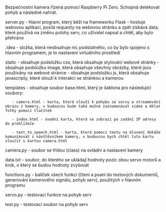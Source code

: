 Bezpečnostní kamera řízená pomocí Raspberry Pi Zero. Schopná detekovat pohyb a následně nahrát.

server.py - hlavní program, který běží na frameworku Flask - hostuje webovou aplikaci, posílá requesty na webovou stránku a zpět získává data, které používá na změnu polohy serv, co uživatel napsal a chtěl, aby bylo přehráno

.idea - složka, která neobsahuje nic podstatného, co by bylo spojeno s hlavním programem, je to nastavení virtuálního prostředí

static - obsahuje podsložku css, která obsahuje stylování webové stránky
       - obsahuje podsložku image, která obsahuje všechny obrázky, které jsou používány na webové stránce
       - obsahuje podsložku js, která obsahuje javascripty, které slouží k interakci se stránkou a kamerou 

templates 
       - obsahuje soubor base.html, který je šablona pro následující soubory:
       
       - camera.html - karta, která slouží k pohybu se servy a streamování obrazu z kamery, v budoucnu bude také možné zaznamenávat video a dělat fotky pomocí tlačítek 
          
       - index.html - úvodní karta, která se zobrazí po zadání IP adresy do prohlížeče
          
       - text_to_speech.html - karta, která pomocí textu na mluvení dokáže komunikovat s návštěvníkem kamery, v budoucnu bych chtěl tuto kartu sloučit s kartou camera.html
          
camera.py - soubor se třídou (class) na ovládní a nastavení kamery          
          
data.txt - soubor, do kterého se ukládají hodnoty pozic obou servo motorů a krok, o který se budou hodnoty zvyšovat

functions.py - balíček všech funkcí (čtení a psaní do textových dokumentů, generování kamerového signálu, pohyb serv), použitých v hlavním programu

servo.py - testovací funkce na pohyb serv

test.py - testovací soubor na pohyb serv
